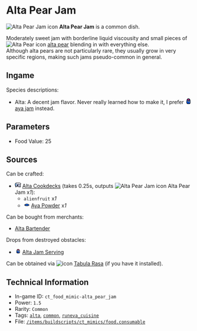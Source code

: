 # Alta Pear Jam

<img src="https://raw.githubusercontent.com/Ceterai/Enternia/main/assetMissing.png" alt="Alta Pear Jam icon" loading="lazy" width="auto" height="16px"/> **Alta Pear Jam** is a common dish.

Moderately sweet jam with borderline liquid viscousity and small pieces of <img src="https://raw.githubusercontent.com/Ceterai/Enternia/main/assetMissing.png" alt="Alta Pear icon" loading="lazy" width="auto" height="16px"/> [alta pear](https://ceterai.github.io/MyEnternia/Wiki/AltaPear) blending in with everything else.  
Although alta pears are not particularly rare, they usually grow in very specific regions, making such jams pseudo-common in general.

## Ingame

Species descriptions:

- Alta: A decent jam flavor. Never really learned how to make it, I prefer <img src="https://raw.githubusercontent.com/Ceterai/Enternia/main/items/generic/food/tier1/ct_aya_jam.png" alt="Aya Jam icon" loading="lazy" width="auto" height="16px"/> [aya jam](https://ceterai.github.io/MyEnternia/Wiki/AyaJam) instead.

## Parameters

- Food Value: 25

## Sources

Can be crafted:

- ![ ](https://raw.githubusercontent.com/Ceterai/Enternia/main/objects/alta/cooking/cookdecks/icon.png) [Alta Cookdecks](https://ceterai.github.io/MyEnternia/Wiki/AltaCookdecks) (takes 0.25s, outputs <img src="https://raw.githubusercontent.com/Ceterai/Enternia/main/assetMissing.png" alt="Alta Pear Jam icon" loading="lazy" width="auto" height="16px"/> Alta Pear Jam x*1*):
  - `alienfruit` x*1*
  - <img src="https://raw.githubusercontent.com/Ceterai/Enternia/main/items/generic/food/other/ct_aya_powder.png" alt="Aya Powder icon" loading="lazy" width="auto" height="16px"/> [Aya Powder](https://ceterai.github.io/MyEnternia/Wiki/AyaPowder) x*1*

Can be bought from merchants:

- [Alta Bartender](https://ceterai.github.io/MyEnternia/Wiki/AltaBartender)

Drops from destroyed obstacles:

- <img src="https://raw.githubusercontent.com/Ceterai/Enternia/main/objects/alta/special/food/jam/icon.png" alt="Alta Jam Serving icon" loading="lazy" width="auto" height="16px"/> [Alta Jam Serving](https://ceterai.github.io/MyEnternia/Wiki/AltaJamServing)

Can be obtained via <img src="https://steamuserimages-a.akamaihd.net/ugc/263843960696222713/3EC9A7C005541F7D577EBCB8C5736B4EFC9973D6/" alt="icon" width="8" height="12"/> [Tabula Rasa](https://community.playstarbound.com/resources/the-tabula-rasa.3222/) (if you have it installed).

## Technical Information

- In-game ID: `ct_food_mimic-alta_pear_jam`
- Power: `1.5`
- Rarity: `Common`
- Tags: [`alta`](https://ceterai.github.io/MyEnternia/Wiki/Tags/Alta), [`common`](https://ceterai.github.io/MyEnternia/Wiki/Tags/Common), [`runeva_cuisine`](https://ceterai.github.io/MyEnternia/Wiki/Tags/RunevaCuisine)
- File: [`/items/buildscripts/ct_mimics/food.consumable`](https://github.com/Ceterai/Enternia/blob/main/items/buildscripts/ct_mimics/food.consumable)
